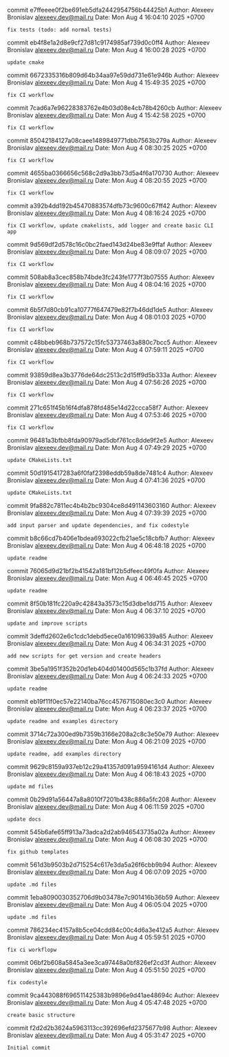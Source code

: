 commit e7ffeeee0f2be691eb5dfa2442954756b44425b1
Author: Alexeev Bronislav <alexeev.dev@mail.ru>
Date:   Mon Aug 4 16:04:10 2025 +0700

    fix tests (todo: add normal tests)

commit eb4f8e1a2d8e9cf27d81c9174985af739d0c0ff4
Author: Alexeev Bronislav <alexeev.dev@mail.ru>
Date:   Mon Aug 4 16:00:28 2025 +0700

    update cmake

commit 6672335316b809d64b34aa97e59dd731e61e946b
Author: Alexeev Bronislav <alexeev.dev@mail.ru>
Date:   Mon Aug 4 15:49:35 2025 +0700

    fix CI workflow

commit 7cad6a7e96228383762e4b03d08e4cb78b4260cb
Author: Alexeev Bronislav <alexeev.dev@mail.ru>
Date:   Mon Aug 4 15:42:58 2025 +0700

    fix CI workflow

commit 85042184127a08caee1489849771dbb7563b279a
Author: Alexeev Bronislav <alexeev.dev@mail.ru>
Date:   Mon Aug 4 08:30:25 2025 +0700

    fix CI workflow

commit 4655ba0366656c568c2d9a3bb73d5a4f6a170730
Author: Alexeev Bronislav <alexeev.dev@mail.ru>
Date:   Mon Aug 4 08:20:55 2025 +0700

    fix CI workflow

commit a392b4dd192b45470883574dfb73c9600c67ff42
Author: Alexeev Bronislav <alexeev.dev@mail.ru>
Date:   Mon Aug 4 08:16:24 2025 +0700

    fix CI workflow, update cmakelists, add logger and create basic CLI app

commit 9d569df2d578c16c0bc2faed143d24be83e9ffaf
Author: Alexeev Bronislav <alexeev.dev@mail.ru>
Date:   Mon Aug 4 08:09:07 2025 +0700

    fix CI workflow

commit 508ab8a3cec858b74bde3fc243fe1777f3b07555
Author: Alexeev Bronislav <alexeev.dev@mail.ru>
Date:   Mon Aug 4 08:04:16 2025 +0700

    fix CI workflow

commit 6b5f7d80cb91ca10777f647479e82f7b46dd1de5
Author: Alexeev Bronislav <alexeev.dev@mail.ru>
Date:   Mon Aug 4 08:01:03 2025 +0700

    fix CI workflow

commit c48bbeb968b737572c15fc53737463a880c7bcc5
Author: Alexeev Bronislav <alexeev.dev@mail.ru>
Date:   Mon Aug 4 07:59:11 2025 +0700

    fix CI workflow

commit 93859d8ea3b3776de64dc2513c2d15ff9d5b333a
Author: Alexeev Bronislav <alexeev.dev@mail.ru>
Date:   Mon Aug 4 07:56:26 2025 +0700

    fix CI workflow

commit 271c651f45b16f4dfa878fd485e14d22ccca58f7
Author: Alexeev Bronislav <alexeev.dev@mail.ru>
Date:   Mon Aug 4 07:53:46 2025 +0700

    fix CI workflow

commit 96481a3bfbb8fda90979ad5dbf761cc8dde9f2e5
Author: Alexeev Bronislav <alexeev.dev@mail.ru>
Date:   Mon Aug 4 07:49:29 2025 +0700

    update CMakeLists.txt

commit 50d1915417283a6f0faf2398eddb59a8de7481c4
Author: Alexeev Bronislav <alexeev.dev@mail.ru>
Date:   Mon Aug 4 07:41:36 2025 +0700

    update CMakeLists.txt

commit 9fa882c7811ec4b4b2bc9304ce8d491143603160
Author: Alexeev Bronislav <alexeev.dev@mail.ru>
Date:   Mon Aug 4 07:39:39 2025 +0700

    add input parser and update dependencies, and fix codestyle

commit b8c66cd7b406e1bdea693022cfb21ae5c18cbfb7
Author: Alexeev Bronislav <alexeev.dev@mail.ru>
Date:   Mon Aug 4 06:48:18 2025 +0700

    update readme

commit 76065d9d21bf2b41542a181bf12b5dfeec49f0fa
Author: Alexeev Bronislav <alexeev.dev@mail.ru>
Date:   Mon Aug 4 06:46:45 2025 +0700

    update readme

commit 8f50b181fc220a9c42843a3573c15d3dbe1dd715
Author: Alexeev Bronislav <alexeev.dev@mail.ru>
Date:   Mon Aug 4 06:37:10 2025 +0700

    update and improve scripts

commit 3deffd2602e6c1cdc1debd5ece0a161096339a85
Author: Alexeev Bronislav <alexeev.dev@mail.ru>
Date:   Mon Aug 4 06:34:31 2025 +0700

    add new scripts for get version and create headers

commit 3be5a1951f352b20d1eb404d01400d565c1b37fd
Author: Alexeev Bronislav <alexeev.dev@mail.ru>
Date:   Mon Aug 4 06:24:33 2025 +0700

    update readme

commit eb19f11f0ec57e22140ba76cc4576715080ec3c0
Author: Alexeev Bronislav <alexeev.dev@mail.ru>
Date:   Mon Aug 4 06:23:37 2025 +0700

    update readme and examples directory

commit 3714c72a300ed9b7359b3166e208a2c8c3e50e79
Author: Alexeev Bronislav <alexeev.dev@mail.ru>
Date:   Mon Aug 4 06:21:09 2025 +0700

    update readme, add examples directory

commit 9629c8159a937eb12c29a41357d091a9594161d4
Author: Alexeev Bronislav <alexeev.dev@mail.ru>
Date:   Mon Aug 4 06:18:43 2025 +0700

    update md files

commit 0b29d91a56447a8a8010f7201b438c886a5fc208
Author: Alexeev Bronislav <alexeev.dev@mail.ru>
Date:   Mon Aug 4 06:11:59 2025 +0700

    update docs

commit 545b6afe65ff913a73adca2d2ab946543735a02a
Author: Alexeev Bronislav <alexeev.dev@mail.ru>
Date:   Mon Aug 4 06:08:30 2025 +0700

    fix github templates

commit 561d3b9503b2d715254c617e3da5a26f6cbb9b94
Author: Alexeev Bronislav <alexeev.dev@mail.ru>
Date:   Mon Aug 4 06:07:09 2025 +0700

    update .md files

commit 1eba8090030352706d9b03478e7c901416b36b59
Author: Alexeev Bronislav <alexeev.dev@mail.ru>
Date:   Mon Aug 4 06:05:04 2025 +0700

    update .md files

commit 786234ec4157a8b5ce04cdd84c00c4d6a3e412a5
Author: Alexeev Bronislav <alexeev.dev@mail.ru>
Date:   Mon Aug 4 05:59:51 2025 +0700

    fix ci workflopw

commit 06bf2b608a5845a3ee3ca97448a0bf826ef2cd3f
Author: Alexeev Bronislav <alexeev.dev@mail.ru>
Date:   Mon Aug 4 05:51:50 2025 +0700

    fix codestyle

commit 9ca443088f696511425383b9896e9d41ae48694c
Author: Alexeev Bronislav <alexeev.dev@mail.ru>
Date:   Mon Aug 4 05:47:48 2025 +0700

    create basic structure

commit f2d2d2b3624a5963113cc392696efd2375677b98
Author: Alexeev Bronislav <alexeev.dev@mail.ru>
Date:   Mon Aug 4 05:31:47 2025 +0700

    Initial commit
